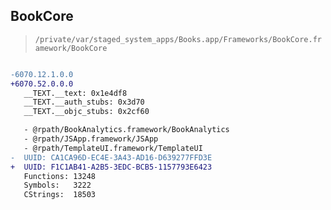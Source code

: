 ## BookCore

> `/private/var/staged_system_apps/Books.app/Frameworks/BookCore.framework/BookCore`

```diff

-6070.12.1.0.0
+6070.52.0.0.0
   __TEXT.__text: 0x1e4df8
   __TEXT.__auth_stubs: 0x3d70
   __TEXT.__objc_stubs: 0x2cf60

   - @rpath/BookAnalytics.framework/BookAnalytics
   - @rpath/JSApp.framework/JSApp
   - @rpath/TemplateUI.framework/TemplateUI
-  UUID: CA1CA96D-EC4E-3A43-AD16-D639277FFD3E
+  UUID: F1C1AB41-A2B5-3EDC-BCB5-1157793E6423
   Functions: 13248
   Symbols:   3222
   CStrings:  18503

```
